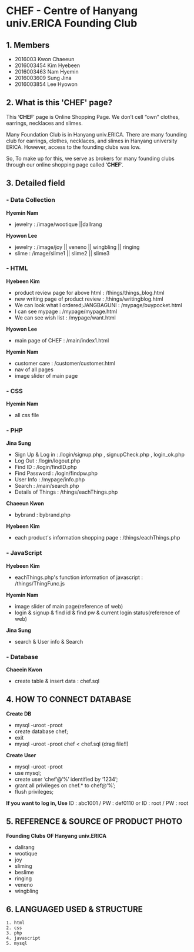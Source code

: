 # CHEF - Centre of Hanyang univ.ERICA Founding Club

## 1. Members
+ 2016003 Kwon Chaeeun
+ 2016003454 Kim Hyebeen
+ 2016003463 Nam Hyemin
+ 2016003609 Sung Jina
+ 2016003854 Lee Hyowon

## 2. What is this 'CHEF' page?
<p> This ‘<strong>CHEF</strong>’ page is Online Shopping Page.
We don’t cell “own” clothes, earrings, necklaces and slimes.</p>
<p> Many Foundation Club is in Hanyang univ.ERICA.
There are many founding club for earrings, clothes, necklaces, and slimes in Hanyang university ERICA. However, access to the founding clubs was low.</p>
<p> So, To make up for this, we serve as brokers for many founding clubs through our online shopping page called ‘<strong>CHEF</strong>’.</p>

## 3. Detailed field

### - Data Collection
**Hyemin Nam**
  * jewelry : /image/wootique ||dallrang

**Hyowon Lee**
  * jewelry : /image/joy || veneno || wingbling || ringing
  * slime : /image/slime1 || slime2 || slime3
  

### - HTML
**Hyebeen Kim**
  * product review page for above html : /things/things_blog.html
  * new writing page of product review : /things/writingblog.html
  * We can look what I ordered;JANGBAGUNI : /mypage/buypocket.html
  * I can see mypage : /mypage/mypage.html
  * We can see wish list : /mypage/want.html

**Hyowon Lee**
  * main page of CHEF : /main/index1.html
  
**Hyemin Nam**
* customer care : /customer/customer.html
* nav of all pages
* image slider of main page

### - CSS
**Hyemin Nam**
* all css file

### - PHP
**Jina Sung**
  * Sign Up & Log in : /login/signup.php , signupCheck.php , login_ok.php
  * Log Out : /login/logout.php
  * Find ID : /login/findID.php
  * Find Password : /login/findpw.php
  * User Info : /mypage/info.php
  * Search : /main/search.php
  * Details of Things : /things/eachThings.php

**Chaeeun Kwon**
  * bybrand : bybrand.php

**Hyebeen Kim**
  * each product's information shopping page : /things/eachThings.php

### - JavaScript
**Hyebeen Kim**
  * eachThings.php's function information of javascript : /things/ThingFunc.js
  
**Hyemin Nam**
* image slider of main page(reference of web)
* login & signup & find id & find pw & current login status(reference of web)

**Jina Sung**
* search & User info & Search

### - Database
**Chaeein Kwon**
  * create table & insert data : chef.sql

## 4. HOW TO CONNECT DATABASE
**Create DB**
  * mysql -uroot -proot
  * create database chef;
  * exit
  * mysql -uroot -proot  chef < chef.sql (drag file!!)

**Create User**
  * mysql -uroot -proot
  * use mysql;
  * create user ‘chef’@‘%’ identified by ‘1234’;
  * grant all privileges on chef.* to chef@‘%’;
  * flush privileges;

**If you want to log in, Use**
ID : abc1001 / PW : def0110  or  ID : root / PW : root

## 5. REFERENCE & SOURCE OF PRODUCT PHOTO
**Founding Clubs OF Hanyang univ.ERICA**
  * dallrang
  * wootique
  * joy
  * sliming
  * beslime
  * ringing
  * veneno
  * wingbling

## 6. LANGUAGED USED & STRUCTURE
    1. html
    2. css
    3. php
    4. javascript
    5. mysql

